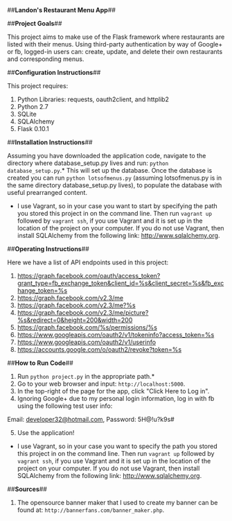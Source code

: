 ##**Landon's Restaurant Menu App**##

##**Project Goals**##

This project aims to make use of the Flask framework where restaurants are
listed with their menus. Using third-party authentication by way of Google+
or fb, logged-in users can: create, update, and delete their own restaurants
and corresponding menus.

##**Configuration Instructions**##

This project requires:

1. Python Libraries: requests, oauth2client, and httplib2
2. Python 2.7
3. SQLite
4. SQLAlchemy
5. Flask 0.10.1

##**Installation Instructions**##

Assuming you have downloaded the application code, navigate to the directory
where database_setup.py lives and run: `python database_setup.py`.* This will
set up the database. Once the database is created you can run
`python lotsofmenus.py` (assuming lotsofmenus.py is in the same directory
database_setup.py lives), to populate the database with useful prearranged
content.

* I use Vagrant, so in your case you want to start by specifying the path you
stored this project in on the command line. Then run `vagrant up` followed by
`vagrant ssh`, if you use Vagrant and it is set up in the location of the
project on your computer. If you do not use Vagrant, then install SQLAlchemy
from the following link: http://www.sqlalchemy.org.

##**Operating Instructions**##

Here we have a list of API endpoints used in this project:

1. https://graph.facebook.com/oauth/access_token?grant_type=fb_exchange_token&client_id=%s&client_secret=%s&fb_exchange_token=%s
2. https://graph.facebook.com/v2.3/me
3. https://graph.facebook.com/v2.3/me?%s
4. https://graph.facebook.com/v2.3/me/picture?%s&redirect=0&height=200&width=200
5. https://graph.facebook.com/%s/permissions/%s
6. https://www.googleapis.com/oauth2/v1/tokeninfo?access_token=%s
7. https://www.googleapis.com/oauth2/v1/userinfo
8. https://accounts.google.com/o/oauth2/revoke?token=%s

##**How to Run Code**##

1. Run `python project.py` in the appropriate path.*
2. Go to your web browser and input: `http://localhost:5000`.
3. In the top-right of the page for the app, click "Click Here to Log in".
4. Ignoring Google+ due to my personal login information, log in with fb using
the following test user info:

Email: developer32@hotmail.com, Password: 5H@!u?k9s#

5. Use the application!

* I use Vagrant, so in your case you want to specify the path you stored this
project in on the command line. Then run `vagrant up` followed by
`vagrant ssh`, if you use Vagrant and it is set up in the location of the
project on your computer. If you do not use Vagrant, then install SQLAlchemy
from the following link: http://www.sqlalchemy.org.

##**Sources**##

1. The opensource banner maker that I used to create my banner can be found at:
`http://bannerfans.com/banner_maker.php`.
